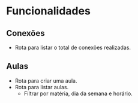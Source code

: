 # Funcionalidades

## Conexões

- Rota para listar o total de conexões realizadas.

## Aulas

- Rota para criar uma aula.
- Rota para listar aulas.
    - Filtrar por matéria, dia da semana e horário.